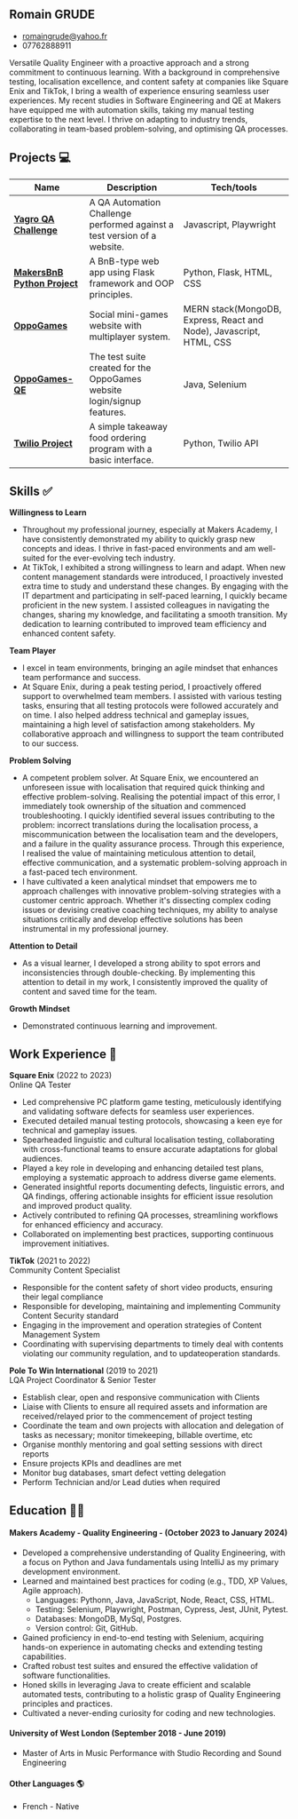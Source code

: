 ## Romain GRUDE
* romaingrude@yahoo.fr
* 07762888911

Versatile Quality Engineer with a proactive approach and a strong commitment to continuous learning. 
With a background in comprehensive testing, localisation excellence, and content safety at companies like Square Enix and TikTok, I bring a wealth of experience ensuring seamless user experiences. 
My recent studies in Software Engineering and QE at Makers have equipped me with automation skills, taking my manual testing expertise to the next level. 
I thrive on adapting to industry trends, collaborating in team-based problem-solving, and optimising QA processes.


## Projects :computer:

| Name                         | Description                     | Tech/tools                |
| ---------------------------- | ------------------------------- | ------------------------- |
| **[Yagro QA Challenge](https://github.com/romaingrude/Yagro-QA-Test)**                | A QA Automation Challenge performed against a test version of a website.          | Javascript, Playwright |
| **[MakersBnB Python Project](https://github.com/romaingrude/Engineering_Project_1)**           | A BnB-type web app using Flask framework and OOP principles. | Python, Flask, HTML, CSS |
| **[OppoGames](https://github.com/romaingrude/oppo-games-group6)**                  | Social mini-games website with multiplayer system.                | MERN stack(MongoDB, Express, React and Node), Javascript, HTML, CSS |
| **[OppoGames-QE](https://github.com/romaingrude/OppoGames-QE)**                | The test suite created for the OppoGames website login/signup features.          | Java, Selenium |
| **[Twilio Project](https://github.com/romaingrude/Twilio_project)**                | A simple takeaway food ordering program with a basic interface.           | Python, Twilio API |


## Skills :white_check_mark:

**Willingness to Learn**
* Throughout my professional journey, especially at Makers Academy, I have consistently demonstrated my ability to quickly grasp new concepts and ideas. I thrive in fast-paced environments and am well-suited for the ever-evolving tech industry.
* At TikTok, I exhibited a strong willingness to learn and adapt. When new content management standards were introduced, I proactively invested extra time to study and understand these changes. By engaging with the IT department and participating in self-paced learning, I quickly became proficient in the new system. I assisted colleagues in navigating the changes, sharing my knowledge, and facilitating a smooth transition. My dedication to learning contributed to improved team efficiency and enhanced content safety.

**Team Player**
* I excel in team environments, bringing an agile mindset that enhances team performance and success.
* At Square Enix, during a peak testing period, I proactively offered support to overwhelmed team members. I assisted with various testing tasks, ensuring that all testing protocols were followed accurately and on time. I also helped address technical and gameplay issues, maintaining a high level of satisfaction among stakeholders. My collaborative approach and willingness to support the team contributed to our success.

**Problem Solving**
* A competent problem solver. At Square Enix, we encountered an unforeseen issue with localisation that required quick thinking and effective problem-solving. Realising the potential impact of this error, I immediately took ownership of the situation and commenced troubleshooting. I quickly identified several issues contributing to the problem: incorrect translations during the localisation process, a miscommunication between the localisation team and the developers, and a failure in the quality assurance process. Through this experience, I realised the value of maintaining meticulous attention to detail, effective communication, and a systematic problem-solving approach in a fast-paced tech environment.
* I have cultivated a keen analytical mindset that empowers me to approach challenges with innovative problem-solving strategies with a customer centric approach. Whether it's dissecting complex coding issues or devising creative coaching techniques, my ability to analyse situations critically and develop effective solutions has been instrumental in my professional journey.

**Attention to Detail**
* As a visual learner, I developed a strong ability to spot errors and inconsistencies through double-checking. By implementing this attention to detail in my work, I consistently improved the quality of content and saved time for the team.

**Growth Mindset**
* Demonstrated continuous learning and improvement.

## Work Experience :briefcase:

**Square Enix** (2022 to 2023)  
Online QA Tester
* Led comprehensive PC platform game testing, meticulously identifying and validating software defects for seamless user experiences.
* Executed detailed manual testing protocols, showcasing a keen eye for technical and gameplay issues.
* Spearheaded linguistic and cultural localisation testing, collaborating with cross-functional teams to ensure accurate adaptations for global audiences.
* Played a key role in developing and enhancing detailed test plans, employing a systematic approach to address diverse game elements.
* Generated insightful reports documenting defects, linguistic errors, and QA findings, offering actionable insights for efficient issue resolution and improved product quality.
* Actively contributed to refining QA processes, streamlining workflows for enhanced efficiency and accuracy.
* Collaborated on implementing best practices, supporting continuous improvement initiatives.

**TikTok** (2021 to 2022)  
Community Content Specialist
* Responsible for the content safety of short video products, ensuring their legal compliance
* Responsible for developing, maintaining and implementing Community Content Security standard
* Engaging in the improvement and operation strategies of Content Management System
* Coordinating with supervising departments to timely deal with contents violating our community regulation, and to updateoperation standards.

**Pole To Win International** (2019 to 2021)  
LQA Project Coordinator & Senior Tester
* Establish clear, open and responsive communication with Clients
* Liaise with Clients to ensure all required assets and information are received/relayed prior to the commencement of project testing
* Coordinate the team and own projects with allocation and delegation of tasks as necessary; monitor timekeeping, billable overtime, etc
* Organise monthly mentoring and goal setting sessions with direct reports
* Ensure projects KPIs and deadlines are met
* Monitor bug databases, smart defect vetting delegation
* Perform Technician and/or Lead duties when required

## Education :student:

#### Makers Academy - Quality Engineering - (October 2023 to January 2024)
- Developed a comprehensive understanding of Quality Engineering, with a focus on Python and Java fundamentals using IntelliJ as my primary development environment.
- Learned and maintained best practices for coding (e.g., TDD, XP Values, Agile approach).
     * Languages: Pythonn, Java, JavaScript, Node, React, CSS, HTML.
     * Testing: Selenium, Playwright, Postman, Cypress, Jest, JUnit, Pytest.
     * Databases: MongoDB, MySql, Postgres.
     * Version control: Git, GitHub.
- Gained proficiency in end-to-end testing with Selenium, acquiring hands-on experience in automating checks and extending testing capabilities.
- Crafted robust test suites and ensured the effective validation of software functionalities.
- Honed skills in leveraging Java to create efficient and scalable automated tests, contributing to a holistic grasp of Quality Engineering principles and practices.
- Cultivated a never-ending curiosity for coding and new technologies.

#### University of West London (September 2018 - June 2019)
- Master of Arts in Music Performance with Studio Recording and Sound Engineering

#### Other Languages 🌎
* French - Native
